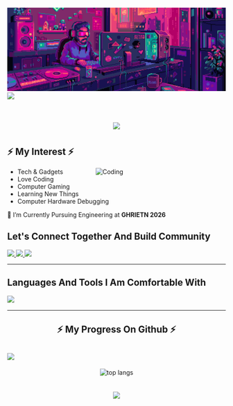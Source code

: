 
![MasterHead](https://github.com/AkashKeote/AkashKeote/blob/main/akash.gif)
[![](https://visitcount.itsvg.in/api?id=AkashKeote&label=Profile%20Views&pretty=false)](https://visitcount.itsvg.in)


<h1 align="center">
    <img src="https://readme-typing-svg.herokuapp.com?font=Poetsen+One&pause=1000&color=F7C46F&center=true&vCenter=true&random=false&&width=500&height=70&&lines=😄+Hello+And+Welcome;This+is+Akash+Keote" />
</h1>

<h2 align="left">
 ⚡ My Interest ⚡</h2>
<img align="right" alt="Coding" width="300"  src="https://github.com/AkashKeote/AkashKeote/blob/main/Coding%20Animation.gif">
<ul>
    <li>Tech & Gadgets</li>
    <li>Love Coding</li>
    <li>Computer Gaming</li>
    <li>Learning New Things</li>
    <li>Computer Hardware Debugging</li>
</ul>

<div align="left">
    <p>🏫 I’m Currently Pursuing Engineering at <strong>GHRIETN 2026</strong></p>
</div>

<h2>Let's Connect Together And Build Community</h2>

<div align="left"> 
    <a href="https://www.instagram.com/am_sky__7/">
        <img src="https://img.shields.io/badge/Instagram-E4405F?style=for-the-badge&logo=instagram&logoColor=white" />
    </a>
    <a href="mailto:keoteakash@gmail.com">
        <img src="https://img.shields.io/badge/Gmail-D14836?style=for-the-badge&logo=gmail&logoColor=white" />
    </a>
    <a href="https://www.linkedin.com/in/akash-keote-643245253/">
        <img src="https://img.shields.io/badge/LinkedIn-0077B5?style=for-the-badge&logo=linkedin&logoColor=white" />
    </a>
</div>

<hr/>

<h2 align="left">Languages And Tools I Am Comfortable With</h2>
<div align="left">
<img src="https://skillicons.dev/icons?i=java,git,github,html,css,c,python,vscode,pr,py,ubuntu,windows,kali" />
</div>

<hr/>

<h2 align="center">⚡ My Progress On Github ⚡</h2>
<br>
<div align=left>
  
  <img width=390 align="left" src="https://github-readme-streak-stats-salesp07.vercel.app?user=AkashKeote&theme=dracula&border_radius=4&date_format=j%20M%5B%20Y%5D&mode=weekly" />

</div>
</br>
<br>
<div align=center>
  
  <img width=325 align="center" src="https://github-readme-stats-salesp07.vercel.app/api/top-langs/?username=AkashKeote&hide=HTML&langs_count=8&layout=compact&theme=react&border_radius=10&size_weight=0.5&count_weight=0.5&exclude_repo=github-readme-stats" alt="top langs" />
  
</div>
</br>
<br>
    <div align=center>
 <img width=325 align="center" src="https://github-readme-stats-salesp07.vercel.app/api?username=AkashKeote&count_private=true&show_icons=true&theme=react&rank_icon=github&border_radius=10%22%20alt=%22readme%20stats" /> 
  <br/>
    </div>
  





    
